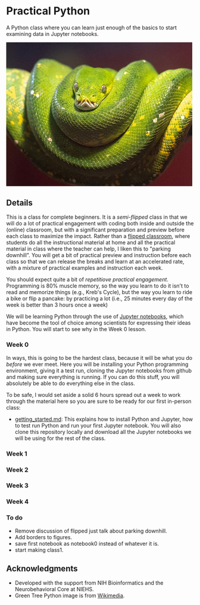 # Practical Python
A Python class where you can learn just enough of the basics to start examining data in Jupyter notebooks.

<img width = "500" src="./images/hazel.png">

## Details
This is a class for complete beginners. It is a *semi-flipped* class in that we will do a lot of practical engagement with coding both inside and outside the (online) classroom, but with a significant preparation and preview before each class to maximize the impact. Rather than a [flipped classroom](https://en.wikipedia.org/wiki/Flipped_classroom), where students do all the instructional material at home and all the practical material in class where the teacher can help, I liken this to "parking downhill". You will get a bit of practical preview and instruction before each class so that we can release the breaks and learn at an accelerated rate, with a mixture of practical examples and instruction each week.

You should expect quite a bit of *repetitiove practical engagement*. Programming is 80% muscle memory, so the way you learn to do it isn't to read and memorize things (e.g., Kreb's Cycle), but the way you learn to ride a bike or flip a pancake: by practicing a lot (i.e., 25 minutes every day of the week is better than 3 hours once a week)

We will be learning Python through the use of [Jupyter notebooks](https://www.nature.com/articles/d41586-018-07196-1), which have become the tool of choice among scientists for expressing their ideas in Python. You will start to see why in the Week 0 lesson.

### Week 0
In ways, this is going to be the hardest class, because it will be what you do *before* we ever meet. Here you will be installing your Python programming environment, giving it a test run, cloning the Jupyter notebooks from github and making sure everything is running. If you can do this stuff, you will absolutely be able to do everything else in the class.

To be safe, I would set aside a solid 6 hours spread out a week to work through the material here so you are sure to be ready for our first in-person class:

- [getting_started.md](getting_started.md): This explains how to install Python and Jupyter, how to test run Python and run your first Jupyter notebook. You will also clone this repository locally and download all the Jupyter notebooks we will be using for the rest of the class.

### Week 1

### Week 2

### Week 3

### Week 4

### To do
- Remove discussion of flipped just talk about parking downhill.
- Add borders to figures.
- save first notebook as notebook0 instead of whatever it is.
- start making class1.

## Acknowledgments
- Developed with the support from NIH Bioinformatics and the Neurobehavioral Core at NIEHS.
- Green Tree Python image is from [Wikimedia](https://commons.wikimedia.org/wiki/File:A_Green_Tree_Python.jpg).
